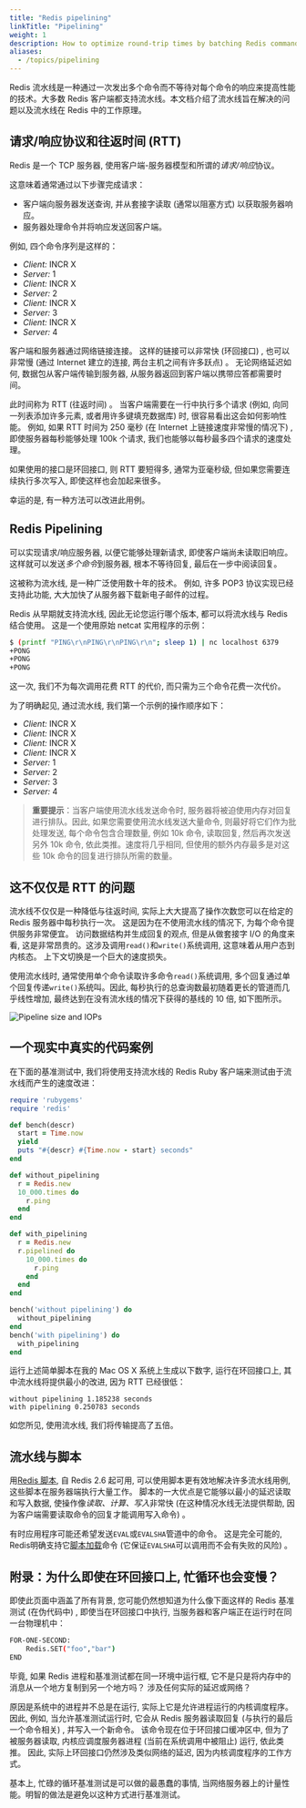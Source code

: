 ```yaml
---
title: "Redis pipelining"
linkTitle: "Pipelining"
weight: 1
description: How to optimize round-trip times by batching Redis commands
aliases:
  - /topics/pipelining
---
```


Redis 流水线是一种通过一次发出多个命令而不等待对每个命令的响应来提高性能的技术。大多数 Redis 客户端都支持流水线。本文档介绍了流水线旨在解决的问题以及流水线在 Redis 中的工作原理。

## 请求/响应协议和往返时间  (RTT) 

Redis 是一个 TCP 服务器, 使用客户端-服务器模型和所谓的*请求/响应*协议。

这意味着通常通过以下步骤完成请求：

*   客户端向服务器发送查询, 并从套接字读取 (通常以阻塞方式) 以获取服务器响应。
*   服务器处理命令并将响应发送回客户端。

例如, 四个命令序列是这样的：

* *Client:* INCR X
 * *Server:* 1
 * *Client:* INCR X
 * *Server:* 2
 * *Client:* INCR X
 * *Server:* 3
 * *Client:* INCR X
 * *Server:* 4

客户端和服务器通过网络链接连接。
这样的链接可以非常快 (环回接口) , 也可以非常慢 (通过 Internet 建立的连接, 两台主机之间有许多跃点) 。
无论网络延迟如何, 数据包从客户端传输到服务器, 从服务器返回到客户端以携带应答都需要时间。

此时间称为 RTT (往返时间) 。
当客户端需要在一行中执行多个请求 (例如, 向同一列表添加许多元素, 或者用许多键填充数据库) 时, 很容易看出这会如何影响性能。
例如, 如果 RTT 时间为 250 毫秒 (在 Internet 上链接速度非常慢的情况下) , 即使服务器每秒能够处理 100k 个请求, 我们也能够以每秒最多四个请求的速度处理。

如果使用的接口是环回接口, 则 RTT 要短得多, 通常为亚毫秒级, 但如果您需要连续执行多次写入, 即使这样也会加起来很多。

幸运的是, 有一种方法可以改进此用例。

## Redis Pipelining

可以实现请求/响应服务器, 以便它能够处理新请求, 即使客户端尚未读取旧响应。
这样就可以发送*多个命令*到服务器, 根本不等待回复, 最后在一步中阅读回复。

这被称为流水线, 是一种广泛使用数十年的技术。
例如, 许多 POP3 协议实现已经支持此功能, 大大加快了从服务器下载新电子邮件的过程。

Redis 从早期就支持流水线, 因此无论您运行哪个版本, 都可以将流水线与 Redis 结合使用。
这是一个使用原始 netcat 实用程序的示例：

```bash
$ (printf "PING\r\nPING\r\nPING\r\n"; sleep 1) | nc localhost 6379
+PONG
+PONG
+PONG
```

这一次, 我们不为每次调用花费 RTT 的代价, 而只需为三个命令花费一次代价。

为了明确起见, 通过流水线, 我们第一个示例的操作顺序如下：

 * *Client:* INCR X
 * *Client:* INCR X
 * *Client:* INCR X
 * *Client:* INCR X
 * *Server:* 1
 * *Server:* 2
 * *Server:* 3
 * *Server:* 4

> **重要提示**：当客户端使用流水线发送命令时, 服务器将被迫使用内存对回复进行排队。因此, 如果您需要使用流水线发送大量命令, 则最好将它们作为批处理发送, 每个命令包含合理数量, 例如 10k 命令, 读取回复, 然后再次发送另外 10k 命令, 依此类推。速度将几乎相同, 但使用的额外内存最多是对这些 10k 命令的回复进行排队所需的数量。

## 这不仅仅是 RTT 的问题

流水线不仅仅是一种降低与往返时间, 实际上大大提高了操作次数您可以在给定的 Redis 服务器中每秒执行一次。
这是因为在不使用流水线的情况下, 为每个命令提供服务非常便宜。
访问数据结构并生成回复的观点, 但是从做套接字 I/O 的角度来看, 这是非常昂贵的。这涉及调用`read()`和`write()`系统调用, 这意味着从用户态到内核态。
上下文切换是一个巨大的速度损失。

使用流水线时, 通常使用单个命令读取许多命令`read()`系统调用, 多个回复通过单个回复传递`write()`系统叫。因此, 每秒执行的总查询数最初随着更长的管道而几乎线性增加, 最终达到在没有流水线的情况下获得的基线的 10 倍, 如下图所示。

![Pipeline size and IOPs](../../images/pipeline_iops.png)

## 一个现实中真实的代码案例

在下面的基准测试中, 我们将使用支持流水线的 Redis Ruby 客户端来测试由于流水线而产生的速度改进：

```ruby
require 'rubygems'
require 'redis'

def bench(descr)
  start = Time.now
  yield
  puts "#{descr} #{Time.now - start} seconds"
end

def without_pipelining
  r = Redis.new
  10_000.times do
    r.ping
  end
end

def with_pipelining
  r = Redis.new
  r.pipelined do
    10_000.times do
      r.ping
    end
  end
end

bench('without pipelining') do
  without_pipelining
end
bench('with pipelining') do
  with_pipelining
end
```

运行上述简单脚本在我的 Mac OS X 系统上生成以下数字, 运行在环回接口上, 其中流水线将提供最小的改进, 因为 RTT 已经很低：

    without pipelining 1.185238 seconds
    with pipelining 0.250783 seconds

如您所见, 使用流水线, 我们将传输提高了五倍。

## 流水线与脚本

用[Redis 脚本](/commands/eval), 自 Redis 2.6 起可用, 可以使用脚本更有效地解决许多流水线用例, 这些脚本在服务器端执行大量工作。
脚本的一大优点是它能够以最小的延迟读取和写入数据, 使操作像*读取、计算、写入*非常快 (在这种情况水线无法提供帮助, 因为客户端需要读取命令的回复才能调用写入命令) 。

有时应用程序可能还希望发送`EVAL`或`EVALSHA`管道中的命令。
这是完全可能的, Redis明确支持它[脚本加载](https://redis.io/commands/script-load)命令 (它保证`EVALSHA`可以调用而不会有失败的风险) 。

## 附录：为什么即使在环回接口上, 忙循环也会变慢？

即使此页面中涵盖了所有背景, 您可能仍然想知道为什么像下面这样的 Redis 基准测试 (在伪代码中) , 即使当在环回接口中执行, 当服务器和客户端正在运行时在同一台物理机中：

```sh
FOR-ONE-SECOND:
    Redis.SET("foo","bar")
END
```

毕竟, 如果 Redis 进程和基准测试都在同一环境中运行框, 它不是只是将内存中的消息从一个地方复制到另一个地方吗？
涉及任何实际的延迟或网络？

原因是系统中的进程并不总是在运行, 实际上它是允许进程运行的内核调度程序。
因此, 例如, 当允许基准测试运行时, 它会从 Redis 服务器读取回复 (与执行的最后一个命令相关) , 并写入一个新命令。
该命令现在位于环回接口缓冲区中, 但为了被服务器读取, 内核应调度服务器进程 (当前在系统调用中被阻止) 运行, 依此类推。
因此, 实际上环回接口仍然涉及类似网络的延迟, 因为内核调度程序的工作方式。

基本上, 忙碌的循环基准测试是可以做的最愚蠢的事情, 当网络服务器上的计量性能。明智的做法是避免以这种方式进行基准测试。
